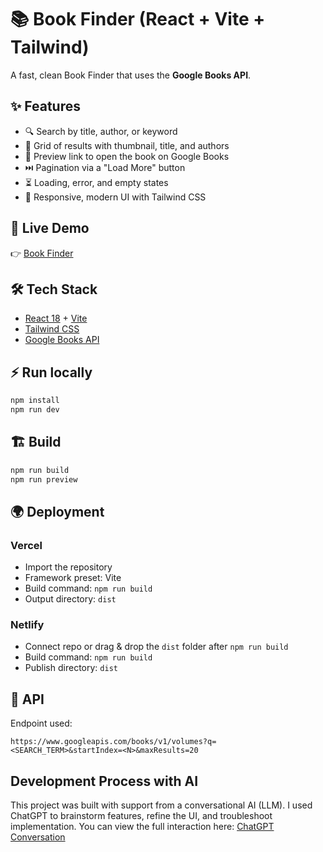 # 📚 Book Finder (React + Vite + Tailwind)

A fast, clean Book Finder that uses the **Google Books API**.

## ✨ Features

- 🔍 Search by title, author, or keyword
- 📖 Grid of results with thumbnail, title, and authors
- 🔗 Preview link to open the book on Google Books
- ⏭️ Pagination via a "Load More" button
- ⏳ Loading, error, and empty states
- 📱 Responsive, modern UI with Tailwind CSS

## 🚀 Live Demo

👉 [Book Finder](https://book-finder-f22zi0eli-ganesh-medichelimalas-projects.vercel.app)

## 🛠️ Tech Stack

- [React 18](https://react.dev/) + [Vite](https://vitejs.dev/)
- [Tailwind CSS](https://tailwindcss.com/)
- [Google Books API](https://developers.google.com/books/docs/v1/using)

## ⚡ Run locally

```bash
npm install
npm run dev
```

## 🏗️ Build

```bash
npm run build
npm run preview
```

## 🌍 Deployment

### Vercel

- Import the repository
- Framework preset: Vite
- Build command: `npm run build`
- Output directory: `dist`

### Netlify

- Connect repo or drag & drop the `dist` folder after `npm run build`
- Build command: `npm run build`
- Publish directory: `dist`

## 🔌 API

Endpoint used:

```
https://www.googleapis.com/books/v1/volumes?q=<SEARCH_TERM>&startIndex=<N>&maxResults=20
```

## Development Process with AI

This project was built with support from a conversational AI (LLM). I used ChatGPT to brainstorm features, refine the UI, and troubleshoot implementation. You can view the full interaction here: [ChatGPT Conversation](https://chatgpt.com/share/68b02a3b-5948-8012-8a5d-c8f054b19203)
